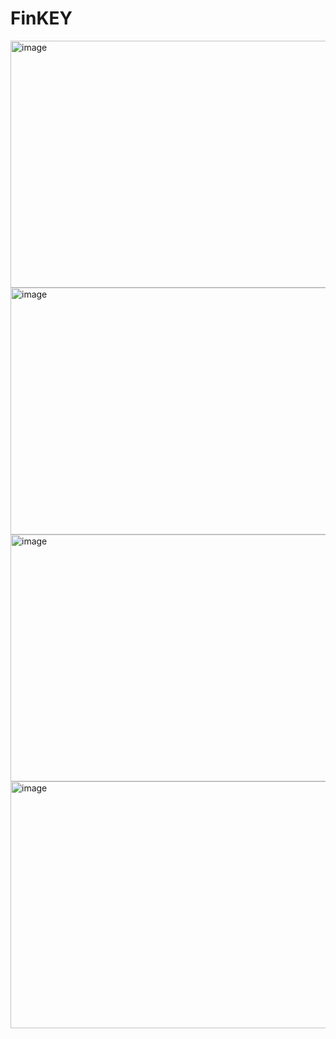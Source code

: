 # FinKEY

<img width="794" height="395" alt="image" src="https://github.com/user-attachments/assets/974b94ba-28cc-4e44-a710-8dda82ef233b" />
<img width="794" height="395" alt="image" src="https://github.com/user-attachments/assets/f4cb83d3-4d24-4a0b-b8e0-8ec2c10af319" />
<img width="794" height="395" alt="image" src="https://github.com/user-attachments/assets/1118e411-713d-4532-8c6f-9b03b3304046" />
<img width="794" height="395" alt="image" src="https://github.com/user-attachments/assets/f7597958-fd20-4c54-a10f-9cb3407fb536" />

